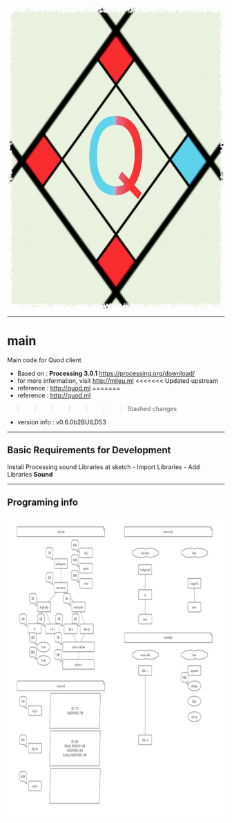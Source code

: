 <img src="https://github.com/Quod-processing/main/blob/master/data/myicon.PNG" height="700px">

--------
# main
Main code for Quod client
- Based on : **Processing 3.0.1** https://processing.org/download/
- for more information, visit http://mileu.ml
<<<<<<< Updated upstream
- reference : http://quod.ml
=======
- reference : http://quod.ml
>>>>>>> Stashed changes
- version info : v0.6.0b2BUILD53

--------
## Basic Requirements for Development
Install Processing sound Libraries at sketch - Import Libraries - Add Libraries **Sound**

--------
## Programing info
<img src="https://raw.githubusercontent.com/Quod-processing/main/master/programing%20info/program%20info.png" height="700px">

